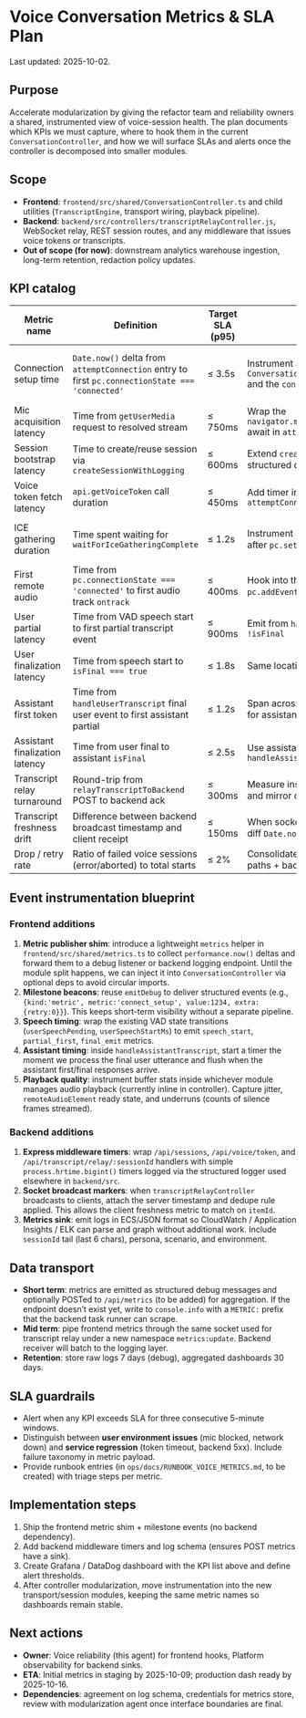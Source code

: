 # Voice Conversation Metrics & SLA Plan

Last updated: 2025-10-02.

## Purpose

Accelerate modularization by giving the refactor team and reliability owners a shared, instrumented view of voice-session health. The plan documents which KPIs we must capture, where to hook them in the current `ConversationController`, and how we will surface SLAs and alerts once the controller is decomposed into smaller modules.

## Scope

- **Frontend**: `frontend/src/shared/ConversationController.ts` and child utilities (`TranscriptEngine`, transport wiring, playback pipeline).
- **Backend**: `backend/src/controllers/transcriptRelayController.js`, WebSocket relay, REST session routes, and any middleware that issues voice tokens or transcripts.
- **Out of scope (for now)**: downstream analytics warehouse ingestion, long-term retention, redaction policy updates.

## KPI catalog

| Metric name | Definition | Target SLA (p95) | Capture location | Notes |
| --- | --- | --- | --- | --- |
| Connection setup time | `Date.now()` delta from `attemptConnection` entry to first `pc.connectionState === 'connected'` | ≤ 3.5s | Instrument around `ConversationController.attemptConnection` and the `connectionstatechange` listener | Emits `{step:"connect_ready"}` milestone events on success; include retry count on failure. |
| Mic acquisition latency | Time from `getUserMedia` request to resolved stream | ≤ 750ms | Wrap the `navigator.mediaDevices.getUserMedia` await in `attemptConnection` | Include hardware fingerprint hash to correlate slow devices. |
| Session bootstrap latency | Time to create/reuse session via `createSessionWithLogging` | ≤ 600ms | Extend `createSessionWithLogging` to emit structured debug + metric payloads | Attach `reused` flag to separate cold vs warm starts. |
| Voice token fetch latency | `api.getVoiceToken` call duration | ≤ 450ms | Add timer inside the `Promise.all` in `attemptConnection` | Log model + language options for diagnostics. |
| ICE gathering duration | Time spent waiting for `waitForIceGatheringComplete` | ≤ 1.2s | Instrument inside `prepareWebRTCConnection` after `pc.setLocalDescription` | Capture `pc.iceGatheringState` transitions and candidate count. |
| First remote audio | Time from `pc.connectionState === 'connected'` to first audio track `ontrack` | ≤ 400ms | Hook into the `pc.addEventListener('track')` handler | Enrich event with codec info and jitter buffer size. |
| User partial latency | Time from VAD speech start to first partial transcript event | ≤ 900ms | Emit from `handleUserTranscript` when `!isFinal` | Use `userSpeechStartMs` already tracked in controller. |
| User finalization latency | Time from speech start to `isFinal === true` | ≤ 1.8s | Same location as above when `isFinal` | Surface fallback path (native vs backend). |
| Assistant first token | Time from `handleUserTranscript` final user event to first assistant partial | ≤ 1.2s | Span across `TranscriptEngine` callbacks for assistant role | Tag with current scenario/persona. |
| Assistant finalization latency | Time from user final to assistant `isFinal` | ≤ 2.5s | Use assistant branch of `handleAssistantTranscript` | Export to backend for SLA dashboards. |
| Transcript relay turnaround | Round-trip from `relayTranscriptToBackend` POST to backend ack | ≤ 300ms | Measure inside `relayTranscriptToBackend` and mirror on backend controller | Include backend item id + dedupe decision. |
| Transcript freshness drift | Difference between backend broadcast timestamp and client receipt | ≤ 150ms | When socket receives `transcript` event, diff `Date.now()` and payload timestamp | Used to detect socket throttling. |
| Drop / retry rate | Ratio of failed voice sessions (error/aborted) to total starts | ≤ 2% | Consolidate `updateStatus('error', …)` paths + backend failures | Emit reason codes for alerting. |

## Event instrumentation blueprint

### Frontend additions

1. **Metric publisher shim**: introduce a lightweight `metrics` helper in `frontend/src/shared/metrics.ts` to collect `performance.now()` deltas and forward them to a debug listener or backend logging endpoint. Until the module split happens, we can inject it into `ConversationController` via optional deps to avoid circular imports.
2. **Milestone beacons**: reuse `emitDebug` to deliver structured events (e.g., `{kind:'metric', metric:'connect_setup', value:1234, extra:{retry:0}}`). This keeps short-term visibility without a separate pipeline.
3. **Speech timing**: wrap the existing VAD state transitions (`userSpeechPending`, `userSpeechStartMs`) to emit `speech_start`, `partial_first`, `final_emit` metrics.
4. **Assistant timing**: inside `handleAssistantTranscript`, start a timer the moment we process the final user utterance and flush when the assistant first/final responses arrive.
5. **Playback quality**: instrument buffer stats inside whichever module manages audio playback (currently inline in controller). Capture jitter, `remoteAudioElement` ready state, and underruns (counts of silence frames streamed).

### Backend additions

1. **Express middleware timers**: wrap `/api/sessions`, `/api/voice/token`, and `/api/transcript/relay/:sessionId` handlers with simple `process.hrtime.bigint()` timers logged via the structured logger used elsewhere in `backend/src`.
2. **Socket broadcast markers**: when `transcriptRelayController` broadcasts to clients, attach the server timestamp and dedupe rule applied. This allows the client freshness metric to match on `itemId`.
3. **Metrics sink**: emit logs in ECS/JSON format so CloudWatch / Application Insights / ELK can parse and graph without additional work. Include `sessionId` tail (last 6 chars), persona, scenario, and environment.

## Data transport

- **Short term**: metrics are emitted as structured debug messages and optionally POSTed to `/api/metrics` (to be added) for aggregation. If the endpoint doesn’t exist yet, write to `console.info` with a `METRIC:` prefix that the backend task runner can scrape.
- **Mid term**: pipe frontend metrics through the same socket used for transcript relay under a new namespace `metrics:update`. Backend receiver will batch to the logging layer.
- **Retention**: store raw logs 7 days (debug), aggregated dashboards 30 days.

## SLA guardrails

- Alert when any KPI exceeds SLA for three consecutive 5-minute windows.
- Distinguish between **user environment issues** (mic blocked, network down) and **service regression** (token timeout, backend 5xx). Include failure taxonomy in metric payload.
- Provide runbook entries (in `ops/docs/RUNBOOK_VOICE_METRICS.md`, to be created) with triage steps per metric.

## Implementation steps

1. Ship the frontend metric shim + milestone events (no backend dependency).
2. Add backend middleware timers and log schema (ensures POST metrics have a sink).
3. Create Grafana / DataDog dashboard with the KPI list above and define alert thresholds.
4. After controller modularization, move instrumentation into the new transport/session modules, keeping the same metric names so dashboards remain stable.

## Next actions

- **Owner**: Voice reliability (this agent) for frontend hooks, Platform observability for backend sinks.
- **ETA**: Initial metrics in staging by 2025-10-09; production dash ready by 2025-10-16.
- **Dependencies**: agreement on log schema, credentials for metrics store, review with modularization agent once interface boundaries are final.
